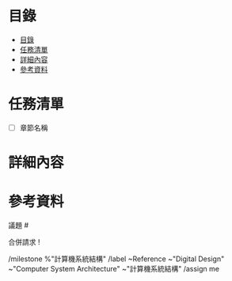<!--
參閱-計算機系統結構 類型議題與合併請求通用範例

標題規則：

- Reference Computer System Architecture 摘要（盡量為英文，如果不行中文即可）
- Reference Computer System Architecture Chapter Name 摘要（盡量為英文，如果不行中文即可）

目的：

用於安排詳閱、實作與實現《計算機系統結構》，Computer System Architecture課本內相關的任務、議題、提交、合併請求、任務流程看板、里程碑、流程、專案或計畫，可以提供詳細的說明與安排。

紀錄重點：

詳細紀錄詳閱、實作與實現《計算機系統結構》，Computer System Architecture課本內相關任務、議題、提交、合併請求、任務流程看板、里程碑、流程、專案或計畫，以提供他人查看或被指派完成時有詳細的說明可以使用。

說明：

當有詳閱、實作與實現《計算機系統結構》，Computer System Architecture課本內相關任務、議題、提交、合併請求、任務流程看板、里程碑、流程、專案或計畫需要安排、規劃或提出時，可以通過此議題來建立。此外除了安排，還可以用於檔案共用、事情討論與總結等功用，並搭配標籤、里程碑等快速找到指定的議題。

內容以16小時內完成為主，如果不能在16小時完成該議題，要再拆解議題的內容與任務。

當然此議題為暫時建立安排的，如果實際使用時發現需要更詳細規劃不同議題類型可以再新增其他種類。

-->

# 目錄
<!--
目錄應當由Atom自動產生最為佳，請使用Atom編輯並使用markdown-preview-enhanced。

套件網址：https://atom.io/packages/markdown-preview-enhanced
-->

<!-- @import "[TOC]" {cmd="toc" depthFrom=1 depthTo=6 orderedList=false} -->
<!-- code_chunk_output -->

- [目錄](#目錄)
- [任務清單](#任務清單)
- [詳細內容](#詳細內容)
- [參考資料](#參考資料)

<!-- /code_chunk_output -->

# 任務清單
<!--
安排任務的清單，單配勾選的任務。
-->

- [ ] 章節名稱

# 詳細內容

# 參考資料
<!--
這項議題要閱讀的相關資訊，請依照格式填寫。

- [網頁標題名稱](連結)
- [網頁標題名稱](連結)
- [網頁標題名稱](連結)

-->

議題 #

合併請求 !

/milestone %"計算機系統結構"
/label ~Reference ~"Digital Design" ~"Computer System Architecture" ~"計算機系統結構"
/assign me
